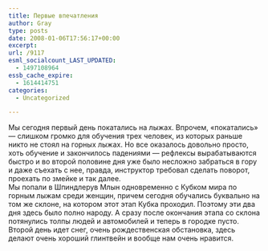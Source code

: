 ```yaml
---
title: Первые впечатления
author: Gray
type: posts
date: 2008-01-06T17:56:17+00:00
excerpt:
url: /9117
esml_socialcount_LAST_UPDATED:
  - 1497108964
essb_cache_expire:
  - 1614414751
categories:
  - Uncategorized

---
```








Мы сегодня первый день покатались на лыжах. Впрочем, &#171;покатались&#187; &#8212; слишком громко для обучения трех человек, из которых раньше никто не стоял на горных лыжах. Но все оказалось довольно просто, хоть обучение и закончилось падениями &#8212; рефлексы вырабатываются быстро и во второй половине дня уже было несложно забраться в гору и даже съехать с нее, правда, инструктор требовал сделать поворот, проехать по змейке и так далее.  
Мы попали в Шпиндлерув Млын одновременно с Кубком мира по горным лыжам среди женщин, причем сегодня обучались буквально на том же склоне, на котором этот этап Кубка проходил. Поэтому эти два дня здесь было полно народу. А сразу после окончания этапа со склона потянулись толпы людей и автомобилей и теперь в городке пусто. Второй день идет снег, очень рождественская обстановка, здесь делают очень хороший глинтвейн и вообще нам очень нравится.